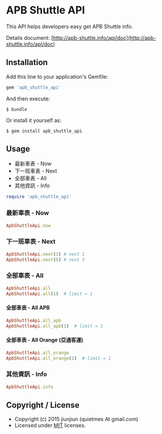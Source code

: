 # APB Shuttle API

This API helps developers easy get APB Shuttle info.

Details document: [http://apb-shuttle.info/api/doc](http://apb-shuttle.info/api/doc)

## Installation

Add this line to your application's Gemfile:

```ruby
gem 'apb_shuttle_api'
```

And then execute:

    $ bundle

Or install it yourself as:

    $ gem install apb_shuttle_api

## Usage

* 最新車表 - Now
* 下一班車表 - Next
* 全部車表 - All
* 其他資訊 - Info

```ruby
require 'apb_shuttle_api'
```

### 最新車表 - Now
```ruby
ApbShuttleApi.now
```

### 下一班車表 - Next
```ruby
ApbShuttleApi.next(1) # next 1
ApbShuttleApi.next(5) # next 5
```

### 全部車表 - All
```ruby
ApbShuttleApi.all
ApbShuttleApi.all(1)  # limit = 1
```

#### 全部車表 - All APB
```ruby
ApbShuttleApi.all_apb
ApbShuttleApi.all_apb(1)  # limit = 1
```

#### 全部車表 - All Orange (亞通客運)
```ruby
ApbShuttleApi.all_orange
ApbShuttleApi.all_orange(1)  # limit = 1
```

### 其他資訊 - Info
```ruby
ApbShuttleApi.info
```


## Copyright / License
* Copyright (c) 2015 jiunjiun (quietmes At gmail.com)
* Licensed under [MIT](https://github.com/jiunjiun/apb-shuttle/blob/master/LICENSE) licenses.
